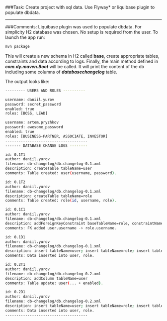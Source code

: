 ###Task:
Create project with sql data. Use Flyway* or liquibase plugin to populate dbdata.

***
###Comments:
Liquibase plugin was used to populate dbdata.
For simplicity H2 database was chosen. No setup is required from the user.
To launch the app run:  
   ```bash
   mvn package
   ```   
   This will create a new schema in H2 called **base**, 
   create appropriate tables, constraints and data according to logs. 
   Finally, the main method defined in ***com.dy.maven.Boot*** will be called. 
   It will print the content of the db including some columns of ***databasechangelog*** table.
       
  The output looks like:   
```bash
--------- USERS AND ROLES ----------

username: daniil.yurov
password: secret_password
enabled: true
roles: [BOSS, LEAD]

username: artem.pryzhkov
password: awesome_password
enabled: true
roles: [BUSINESS-PARTNER, ASSOCIATE, INVESTOR]
-------------------------------------
------- DATABASE CHANGE LOGS --------

id: 0.1T1
author: daniil.yurov
filename: db-changelog/db.changelog-0.1.xml
description: createTable tableName=user
comments: Table created: user(username, password).

id: 0.1T2
author: daniil.yurov
filename: db-changelog/db.changelog-0.1.xml
description: createTable tableName=role
comments: Table created: role(id, username, role).

id: 0.1C1
author: daniil.yurov
filename: db-changelog/db.changelog-0.1.xml
description: addForeignKeyConstraint baseTableName=role, constraintName=FK_user_role, referencedTableName=user
comments: FK added user.username -> role.username.

id: 0.1D1
author: daniil.yurov
filename: db-changelog/db.changelog-0.1.xml
description: insert tableName=user; insert tableName=role; insert tableName=role
comments: Data inserted into user, role.

id: 0.2T1
author: daniil.yurov
filename: db-changelog/db.changelog-0.2.xml
description: addColumn tableName=user
comments: Table update: user(... + enabled).

id: 0.2D1
author: daniil.yurov
filename: db-changelog/db.changelog-0.2.xml
description: insert tableName=user; insert tableName=role; insert tableName=role; insert tableName=role
comments: Data inserted into user, role.
-------------------------------------
```   
